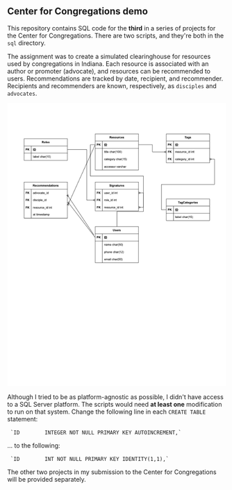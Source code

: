 ## Center for Congregations demo

This repository contains SQL code for the **third** in a series of projects
for the Center for Congregations. There are two scripts, and they're both in the
`sql` directory.

The assignment was to create a simulated clearinghouse for resources used by
congregations in Indiana. Each resource is associated with an author or promoter
(advocate), and resources can be recommended to users. Recommendations are tracked
by date, recipient, and recommender. Recipients and recommenders are known,
respectively, as `disciples` and `advocates`.

![entity relationship diagram](https://github.com/wrycoder/cfc/blob/main/erd.png "Entity Relationship Diagram")

Although I tried to be as platform-agnostic as possible, I didn't have access to
a SQL Server platform. The scripts would need **at least one** modification to
run on that system. Change the following line in each `CREATE TABLE` statement:

     `ID        INTEGER NOT NULL PRIMARY KEY AUTOINCREMENT,`

  ... to the following:

     `ID        INT NOT NULL PRIMARY KEY IDENTITY(1,1),`

The other two projects in my submission to the Center for Congregations will
be provided separately.
